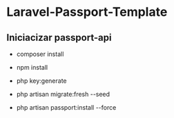 # Laravel-Passport-Template


## Iniciacizar passport-api


- composer install

- npm install

- php key:generate

- php artisan migrate:fresh --seed

- php artisan passport:install --force